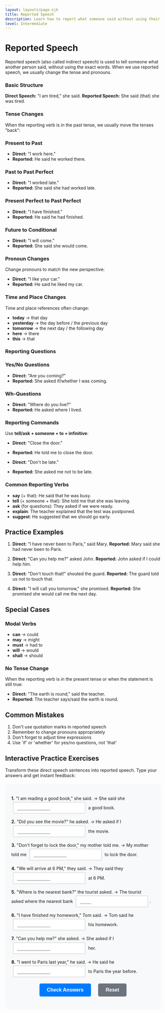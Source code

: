 ```yaml
---
layout: layouts/page.njk
title: Reported Speech
description: Learn how to report what someone said without using their exact words.
level: Intermediate
---
```


<div class="grammar-content">

# Reported Speech

Reported speech (also called indirect speech) is used to tell someone what another person said, without using the exact words. When we use reported speech, we usually change the tense and pronouns.

### Basic Structure

**Direct Speech:** "I am tired," she said.
**Reported Speech:** She said (that) she was tired.

### Tense Changes

When the reporting verb is in the past tense, we usually move the tenses "back":

### Present to Past
- **Direct:** "I work here."
- **Reported:** He said he worked there.

### Past to Past Perfect
- **Direct:** "I worked late."
- **Reported:** She said she had worked late.

### Present Perfect to Past Perfect
- **Direct:** "I have finished."
- **Reported:** He said he had finished.

### Future to Conditional
- **Direct:** "I will come."
- **Reported:** She said she would come.

### Pronoun Changes

Change pronouns to match the new perspective:

- **Direct:** "I like your car."
- **Reported:** He said he liked my car.

### Time and Place Changes

Time and place references often change:

- **today** → that day
- **yesterday** → the day before / the previous day
- **tomorrow** → the next day / the following day
- **here** → there
- **this** → that

### Reporting Questions

### Yes/No Questions
- **Direct:** "Are you coming?"
- **Reported:** She asked if/whether I was coming.

### Wh-Questions
- **Direct:** "Where do you live?"
- **Reported:** He asked where I lived.

### Reporting Commands

Use **tell/ask + someone + to + infinitive**:

- **Direct:** "Close the door."
- **Reported:** He told me to close the door.

- **Direct:** "Don't be late."
- **Reported:** She asked me not to be late.

### Common Reporting Verbs

- **say** (+ that): He said that he was busy.
- **tell** (+ someone + that): She told me that she was leaving.
- **ask** (for questions): They asked if we were ready.
- **explain**: The teacher explained that the test was postponed.
- **suggest**: He suggested that we should go early.

## Practice Examples

1. **Direct:** "I have never been to Paris," said Mary.
   **Reported:** Mary said she had never been to Paris.

2. **Direct:** "Can you help me?" asked John.
   **Reported:** John asked if I could help him.

3. **Direct:** "Don't touch that!" shouted the guard.
   **Reported:** The guard told us not to touch that.

4. **Direct:** "I will call you tomorrow," she promised.
   **Reported:** She promised she would call me the next day.

## Special Cases

### Modal Verbs
- **can** → could
- **may** → might
- **must** → had to
- **will** → would
- **shall** → should

### No Tense Change
When the reporting verb is in the present tense or when the statement is still true:
- **Direct:** "The earth is round," said the teacher.
- **Reported:** The teacher says/said the earth is round.

## Common Mistakes

1. Don't use quotation marks in reported speech
2. Remember to change pronouns appropriately
3. Don't forget to adjust time expressions
4. Use 'if' or 'whether' for yes/no questions, not 'that'

## Interactive Practice Exercises

Transform these direct speech sentences into reported speech. Type your answers and get instant feedback:

<div class="interactive-exercise" id="reported-speech-exercise" data-exercise-id="reported-speech-intermediate">
  <div class="exercise-item">
    <p><strong>1.</strong> "I am reading a good book," she said. → She said she <input type="text" class="fill-blank" data-answer="was reading" placeholder="____________"> a good book.</p>
  </div>
  
  <div class="exercise-item">
    <p><strong>2.</strong> "Did you see the movie?" he asked. → He asked if I <input type="text" class="fill-blank" data-answer="had seen" placeholder="____________"> the movie.</p>
  </div>
  
  <div class="exercise-item">
    <p><strong>3.</strong> "Don't forget to lock the door," my mother told me. → My mother told me <input type="text" class="fill-blank" data-answer="not to forget" placeholder="____________"> to lock the door.</p>
  </div>
  
  <div class="exercise-item">
    <p><strong>4.</strong> "We will arrive at 6 PM," they said. → They said they <input type="text" class="fill-blank" data-answer="would arrive" placeholder="____________"> at 6 PM.</p>
  </div>
  
  <div class="exercise-item">
    <p><strong>5.</strong> "Where is the nearest bank?" the tourist asked. → The tourist asked where the nearest bank <input type="text" class="fill-blank" data-answer="was" placeholder="____">.</p>
  </div>
  
  <div class="exercise-item">
    <p><strong>6.</strong> "I have finished my homework," Tom said. → Tom said he <input type="text" class="fill-blank" data-answer="had finished" placeholder="____________"> his homework.</p>
  </div>
  
  <div class="exercise-item">
    <p><strong>7.</strong> "Can you help me?" she asked. → She asked if I <input type="text" class="fill-blank" data-answer="could help" placeholder="____________"> her.</p>
  </div>
  
  <div class="exercise-item">
    <p><strong>8.</strong> "I went to Paris last year," he said. → He said he <input type="text" class="fill-blank" data-answer="had gone" placeholder="____________"> to Paris the year before.</p>
  </div>
  
  <div class="exercise-controls">
    <button onclick="checkAnswers('reported-speech-exercise')" class="check-btn">Check Answers</button>
    <button onclick="resetExercise('reported-speech-exercise')" class="reset-btn">Reset</button>
  </div>
  
  <div id="reported-speech-exercise-results" class="results-section" style="display: none;">
    <h4>Results:</h4>
    <p id="reported-speech-exercise-score"></p>
    <div id="reported-speech-exercise-feedback"></div>
  </div>
</div>

<script>
function checkAnswers(exerciseId) {
  const exercise = document.getElementById(exerciseId);
  const inputs = exercise.querySelectorAll('.fill-blank');
  const resultsDiv = document.getElementById(exerciseId + '-results');
  const scoreP = document.getElementById(exerciseId + '-score');
  const feedbackDiv = document.getElementById(exerciseId + '-feedback');
  
  let correct = 0;
  let total = inputs.length;
  let feedback = '';
  
  inputs.forEach((input, index) => {
    const userAnswer = input.value.trim().toLowerCase();
    const correctAnswer = input.dataset.answer.toLowerCase();
    
    input.classList.remove('correct', 'incorrect');
    
    if (userAnswer === correctAnswer) {
      input.classList.add('correct');
      correct++;
    } else {
      input.classList.add('incorrect');
      feedback += `<p><strong>Question ${index + 1}:</strong> Your answer: "${input.value}" | Correct answer: "${input.dataset.answer}"</p>`;
    }
  });
  
  resultsDiv.style.display = 'block';
  scoreP.textContent = `Score: ${correct}/${total} (${Math.round(correct/total*100)}%)`;
  
  if (correct === total) {
    feedbackDiv.innerHTML = '<p style="color: green; font-weight: bold;">Excellent! All answers are correct! 🎉</p>';
  } else {
    feedbackDiv.innerHTML = feedback;
  }
}

function resetExercise(exerciseId) {
  const exercise = document.getElementById(exerciseId);
  const inputs = exercise.querySelectorAll('.fill-blank');
  const resultsDiv = document.getElementById(exerciseId + '-results');
  
  inputs.forEach(input => {
    input.value = '';
    input.classList.remove('correct', 'incorrect');
  });
  
  resultsDiv.style.display = 'none';
}
</script>

<style>
.interactive-exercise {
  background: #f8f9fa;
  padding: 20px;
  border-radius: 8px;
  margin: 20px 0;
}

.exercise-item {
  margin: 15px 0;
  line-height: 1.6;
}

.fill-blank {
  border: 2px solid #ddd;
  padding: 8px 12px;
  border-radius: 4px;
  font-size: 16px;
  min-width: 120px;
  margin: 0 5px;
  transition: border-color 0.3s;
}

.fill-blank:focus {
  outline: none;
  border-color: #007bff;
}

.fill-blank.correct {
  border-color: #28a745;
  background-color: #d4edda;
}

.fill-blank.incorrect {
  border-color: #dc3545;
  background-color: #f8d7da;
}

.exercise-controls {
  margin: 20px 0;
  text-align: center;
}

.check-btn, .reset-btn {
  background: #007bff;
  color: white;
  border: none;
  padding: 12px 24px;
  border-radius: 5px;
  cursor: pointer;
  margin: 0 10px;
  font-size: 16px;
  font-weight: bold;
  transition: background-color 0.3s;
}

.check-btn:hover {
  background: #0056b3;
}

.reset-btn {
  background: #6c757d;
}

.reset-btn:hover {
  background: #5a6268;
}

.results-section {
  margin-top: 20px;
  padding: 15px;
  background: #f8f9fa;
  border-radius: 5px;
  border-left: 4px solid #007bff;
}

.results-section p {
  margin: 5px 0;
  padding: 8px;
  background: #fff3cd;
  border: 1px solid #ffeaa7;
  border-radius: 3px;
  font-size: 14px;
}
</style>

</div>